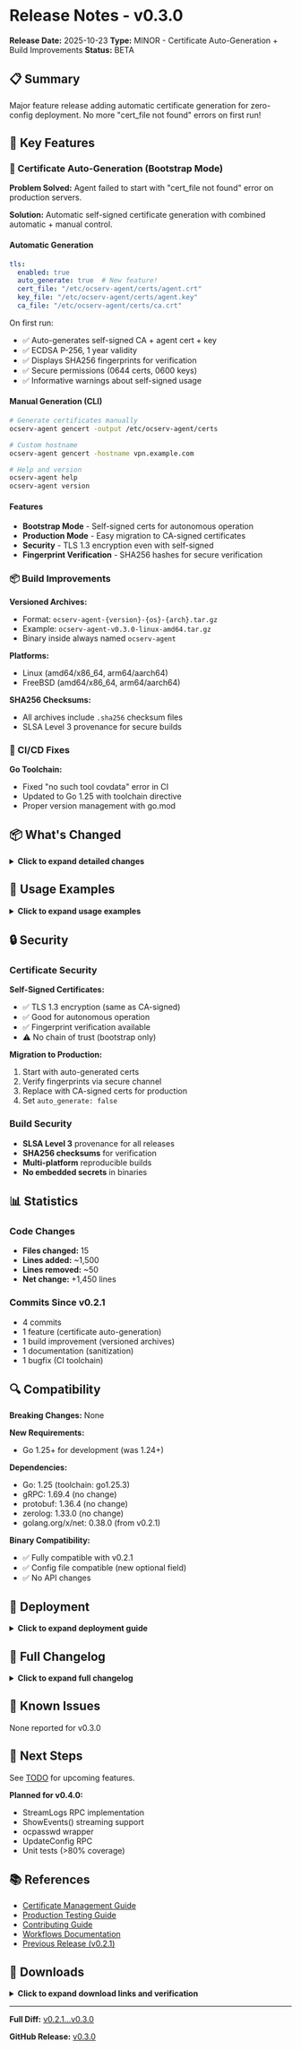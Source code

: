 # Release Notes - v0.3.0

**Release Date:** 2025-10-23
**Type:** MINOR - Certificate Auto-Generation + Build Improvements
**Status:** BETA

## 📋 Summary

Major feature release adding automatic certificate generation for zero-config deployment. No more "cert_file not found" errors on first run!

## 🎯 Key Features

### 🔐 Certificate Auto-Generation (Bootstrap Mode)

**Problem Solved:** Agent failed to start with "cert_file not found" error on production servers.

**Solution:** Automatic self-signed certificate generation with combined automatic + manual control.

#### Automatic Generation
```yaml
tls:
  enabled: true
  auto_generate: true  # New feature!
  cert_file: "/etc/ocserv-agent/certs/agent.crt"
  key_file: "/etc/ocserv-agent/certs/agent.key"
  ca_file: "/etc/ocserv-agent/certs/ca.crt"
```

On first run:
- ✅ Auto-generates self-signed CA + agent cert + key
- ✅ ECDSA P-256, 1 year validity
- ✅ Displays SHA256 fingerprints for verification
- ✅ Secure permissions (0644 certs, 0600 keys)
- ✅ Informative warnings about self-signed usage

#### Manual Generation (CLI)
```bash
# Generate certificates manually
ocserv-agent gencert -output /etc/ocserv-agent/certs

# Custom hostname
ocserv-agent gencert -hostname vpn.example.com

# Help and version
ocserv-agent help
ocserv-agent version
```

#### Features
- **Bootstrap Mode** - Self-signed certs for autonomous operation
- **Production Mode** - Easy migration to CA-signed certificates
- **Security** - TLS 1.3 encryption even with self-signed
- **Fingerprint Verification** - SHA256 hashes for secure verification

### 📦 Build Improvements

**Versioned Archives:**
- Format: `ocserv-agent-{version}-{os}-{arch}.tar.gz`
- Example: `ocserv-agent-v0.3.0-linux-amd64.tar.gz`
- Binary inside always named `ocserv-agent`

**Platforms:**
- Linux (amd64/x86_64, arm64/aarch64)
- FreeBSD (amd64/x86_64, arm64/aarch64)

**SHA256 Checksums:**
- All archives include `.sha256` checksum files
- SLSA Level 3 provenance for secure builds

### 🐛 CI/CD Fixes

**Go Toolchain:**
- Fixed "no such tool covdata" error in CI
- Updated to Go 1.25 with toolchain directive
- Proper version management with go.mod

## 📦 What's Changed

<details>
<summary><strong>Click to expand detailed changes</strong></summary>

### New Features

**Certificate Management (internal/cert)**
- `GenerateSelfSignedCerts()` - Create CA + cert + key
- ECDSA P-256 algorithm
- SHA256 fingerprint calculation
- Proper file permissions handling
- 1-year validity period

**Config Auto-Generate**
- `auto_generate: true` option in TLS config
- `bootstrapCertificates()` in config loader
- Conditional validation (skip file check if auto_generate)
- Informative console output

**CLI Commands**
- `ocserv-agent gencert` - Generate certificates
- `ocserv-agent help` - Usage guide
- `ocserv-agent version` - Version info
- Flags: `-output`, `-hostname`, `-self-signed`

**Build System**
- Versioned tar.gz archives
- FreeBSD support (amd64, arm64)
- Multi-platform builds in parallel
- SHA256 checksums for all artifacts

### Documentation

**New Guides:**
- `docs/CERTIFICATES.md` - Complete certificate management guide
  - Bootstrap vs Production modes
  - CLI command reference
  - Security considerations
  - Troubleshooting
  - Migration workflows

- `TESTING_PROD.md` - Production testing guide
  - Step-by-step testing instructions
  - Success criteria
  - Troubleshooting tips

**Updated:**
- Sanitized all sensitive data (IPs, hostnames, credentials)
- RFC-compliant examples (RFC 5737, RFC 2606)
- Platform documentation updates

### Code Changes

**Files Added:**
- `internal/cert/generator.go` - Certificate generation logic
- `docs/CERTIFICATES.md` - Certificate management guide
- `TESTING_PROD.md` - Production testing guide
- `docs/releases/v0.3.0.md` - This file

**Files Modified:**
- `internal/config/config.go` - Auto-generate field, bootstrap logic
- `internal/config/validation.go` - Conditional cert validation
- `cmd/agent/main.go` - CLI subcommands (gencert, help, version)
- `config.yaml.example` - Document auto_generate option
- `.github/workflows/release.yml` - Versioned archives
- `deploy/compose/docker-compose.build.yml` - All 4 platforms
- `go.mod` - Toolchain directive

### Bug Fixes

**CI/CD:**
- Fixed Go 1.24 "covdata" tool error
- Updated to Go 1.25 with toolchain
- Removed Go 1.24 from test matrix

**Security:**
- Sanitized sensitive data in documentation
- RFC-compliant example IPs (203.0.113.x)
- Generic hostnames and usernames

</details>

## 🚀 Usage Examples

<details>
<summary><strong>Click to expand usage examples</strong></summary>

### Quick Start (Auto-Generate)

```bash
# 1. Install agent
sudo cp ocserv-agent /usr/local/bin/

# 2. Create config with auto-generation
cat > /etc/ocserv-agent/config.yaml <<EOF
agent_id: "vpn-server-01"
tls:
  enabled: true
  auto_generate: true  # Auto-generate on first run!
  cert_file: "/etc/ocserv-agent/certs/agent.crt"
  key_file: "/etc/ocserv-agent/certs/agent.key"
  ca_file: "/etc/ocserv-agent/certs/ca.crt"
# ... other config
EOF

# 3. Start agent (certs auto-generated)
sudo ocserv-agent -config /etc/ocserv-agent/config.yaml
```

**Output:**
```
🔐 Generated self-signed certificates for bootstrap mode
   CA Fingerprint:   SHA256:a1:b2:c3:...
   Cert Fingerprint: SHA256:e5:f6:g7:...
   Subject:          ocserv-agent-vpn-server-01
   Valid:            2025-10-23 - 2026-10-23
   Location:         /etc/ocserv-agent/certs

⚠️  These are self-signed certificates for autonomous operation.
   To connect to a control server, replace with CA-signed certificates.
```

### Manual Generation

```bash
# Generate certificates
sudo ocserv-agent gencert \
  -output /etc/ocserv-agent/certs \
  -hostname vpn.example.com

# Verify
openssl x509 -in /etc/ocserv-agent/certs/agent.crt -text -noout
openssl verify -CAfile /etc/ocserv-agent/certs/ca.crt \
  /etc/ocserv-agent/certs/agent.crt
```

### Download and Extract

```bash
# Download archive
wget https://github.com/dantte-lp/ocserv-agent/releases/download/v0.3.0/ocserv-agent-v0.3.0-linux-amd64.tar.gz

# Verify checksum
wget https://github.com/dantte-lp/ocserv-agent/releases/download/v0.3.0/ocserv-agent-v0.3.0-linux-amd64.tar.gz.sha256
sha256sum -c ocserv-agent-v0.3.0-linux-amd64.tar.gz.sha256

# Extract (binary inside is named 'ocserv-agent')
tar -xzf ocserv-agent-v0.3.0-linux-amd64.tar.gz
sudo mv ocserv-agent /usr/local/bin/
sudo chmod +x /usr/local/bin/ocserv-agent
```

</details>

## 🔒 Security

### Certificate Security

**Self-Signed Certificates:**
- ✅ TLS 1.3 encryption (same as CA-signed)
- ✅ Good for autonomous operation
- ✅ Fingerprint verification available
- ⚠️ No chain of trust (bootstrap only)

**Migration to Production:**
1. Start with auto-generated certs
2. Verify fingerprints via secure channel
3. Replace with CA-signed certs for production
4. Set `auto_generate: false`

### Build Security

- **SLSA Level 3** provenance for all releases
- **SHA256 checksums** for verification
- **Multi-platform** reproducible builds
- **No embedded secrets** in binaries

## 📊 Statistics

### Code Changes
- **Files changed:** 15
- **Lines added:** ~1,500
- **Lines removed:** ~50
- **Net change:** +1,450 lines

### Commits Since v0.2.1
- 4 commits
- 1 feature (certificate auto-generation)
- 1 build improvement (versioned archives)
- 1 documentation (sanitization)
- 1 bugfix (CI toolchain)

## 🔍 Compatibility

**Breaking Changes:** None

**New Requirements:**
- Go 1.25+ for development (was 1.24+)

**Dependencies:**
- Go: 1.25 (toolchain: go1.25.3)
- gRPC: 1.69.4 (no change)
- protobuf: 1.36.4 (no change)
- zerolog: 1.33.0 (no change)
- golang.org/x/net: 0.38.0 (from v0.2.1)

**Binary Compatibility:**
- ✅ Fully compatible with v0.2.1
- ✅ Config file compatible (new optional field)
- ✅ No API changes

## 🚀 Deployment

<details>
<summary><strong>Click to expand deployment guide</strong></summary>

### Upgrade from v0.2.1

```bash
# 1. Download new version
wget https://github.com/dantte-lp/ocserv-agent/releases/download/v0.3.0/ocserv-agent-v0.3.0-linux-amd64.tar.gz
tar -xzf ocserv-agent-v0.3.0-linux-amd64.tar.gz

# 2. Backup current binary
sudo cp /usr/local/bin/ocserv-agent /usr/local/bin/ocserv-agent.v0.2.1

# 3. Install new version
sudo cp ocserv-agent /usr/local/bin/
sudo chmod +x /usr/local/bin/ocserv-agent

# 4. Optional: Enable auto-generation in config
# Add to config.yaml:
#   tls:
#     auto_generate: true

# 5. Restart service
sudo systemctl restart ocserv-agent
```

### Fresh Install

```bash
# Extract and install
tar -xzf ocserv-agent-v0.3.0-linux-amd64.tar.gz
sudo mv ocserv-agent /usr/local/bin/
sudo chmod +x /usr/local/bin/ocserv-agent

# Create config with auto-generation
sudo mkdir -p /etc/ocserv-agent
sudo cp config.yaml.example /etc/ocserv-agent/config.yaml
# Edit config, set auto_generate: true

# Start agent
sudo ocserv-agent -config /etc/ocserv-agent/config.yaml
```

</details>

## 📝 Full Changelog

<details>
<summary><strong>Click to expand full changelog</strong></summary>

### Features
- Add certificate auto-generation for bootstrap mode (#208021b)
- Add CLI commands: gencert, help, version (#208021b)
- Add versioned archive packaging (#520a42b)
- Add FreeBSD build support (amd64, arm64) (#520a42b)

### Bug Fixes
- Fix Go 1.24 covdata tool issue in CI (#a710481)

### Documentation
- Add comprehensive certificate management guide (#208021b)
- Add production testing guide (#520a42b)
- Sanitize sensitive data with RFC examples (#2d50a1c)
- Update TODO and release notes (#07d02ed)

### Build
- Update packaging with version in archive names (#520a42b)
- Add toolchain directive to go.mod (#a710481)
- Remove Go 1.24 from CI test matrix (#a710481)

</details>

## 🐛 Known Issues

None reported for v0.3.0

## 🔮 Next Steps

See [TODO](../todo/CURRENT.md) for upcoming features.

**Planned for v0.4.0:**
- StreamLogs RPC implementation
- ShowEvents() streaming support
- ocpasswd wrapper
- UpdateConfig RPC
- Unit tests (>80% coverage)

## 📚 References

- [Certificate Management Guide](../CERTIFICATES.md)
- [Production Testing Guide](../../TESTING_PROD.md)
- [Contributing Guide](../../.github/CONTRIBUTING.md)
- [Workflows Documentation](../../.github/WORKFLOWS.md)
- [Previous Release (v0.2.1)](v0.2.1.md)

## 🔗 Downloads

<details>
<summary><strong>Click to expand download links and verification</strong></summary>

**Release Assets:**
- `ocserv-agent-v0.3.0-linux-amd64.tar.gz` - Linux x86_64
- `ocserv-agent-v0.3.0-linux-arm64.tar.gz` - Linux ARM64/aarch64
- `ocserv-agent-v0.3.0-freebsd-amd64.tar.gz` - FreeBSD x86_64
- `ocserv-agent-v0.3.0-freebsd-arm64.tar.gz` - FreeBSD ARM64/aarch64
- `*.sha256` - SHA256 checksums
- `*.intoto.jsonl` - SLSA provenance

**SLSA Verification:**
```bash
# Install slsa-verifier
go install github.com/slsa-framework/slsa-verifier/v2/cli/slsa-verifier@latest

# Verify binary
slsa-verifier verify-artifact \
  --provenance-path ocserv-agent-v0.3.0-linux-amd64.intoto.jsonl \
  --source-uri github.com/dantte-lp/ocserv-agent \
  ocserv-agent-v0.3.0-linux-amd64.tar.gz
```

</details>

---

**Full Diff:** [v0.2.1...v0.3.0](https://github.com/dantte-lp/ocserv-agent/compare/v0.2.1...v0.3.0)

**GitHub Release:** [v0.3.0](https://github.com/dantte-lp/ocserv-agent/releases/tag/v0.3.0)
